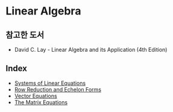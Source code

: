 # Linear Algebra

## 참고한 도서

- David C. Lay - Linear Algebra and its Application (4th Edition)


## Index

- [Systems of Linear Equations](LA1-Systems_of_Linear_Equations.md)
- [Row Reduction and Echelon Forms](LA2-Row_Reduction_and_Echelon_Forms.md)
- [Vector Equations](LA3-Vector_Equations.md)
- [The Matrix Equations](LA4-The_Matrix_Equations.md)